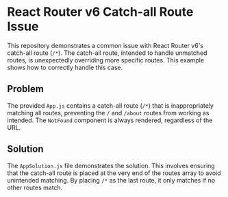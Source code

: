 # React Router v6 Catch-all Route Issue

This repository demonstrates a common issue with React Router v6's catch-all route (`/*`).  The catch-all route, intended to handle unmatched routes, is unexpectedly overriding more specific routes.  This example shows how to correctly handle this case.

## Problem

The provided `App.js` contains a catch-all route (`/*`) that is inappropriately matching all routes, preventing the `/` and `/about` routes from working as intended.  The `NotFound` component is always rendered, regardless of the URL.

## Solution

The `AppSolution.js` file demonstrates the solution.  This involves ensuring that the catch-all route is placed at the very end of the routes array to avoid unintended matching.  By placing `/*` as the last route, it only matches if no other routes match.